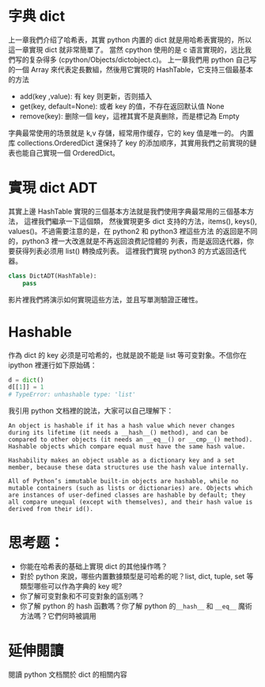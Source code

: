 # 字典 dict

上一章我們介绍了哈希表，其實 python 内置的 dict 就是用哈希表實現的，所以這一章實現 dict 就非常簡單了。
當然 cpython 使用的是 c 语言實現的，远比我們写的复杂得多 (cpython/Objects/dictobject.c)。
上一章我們用 python 自己写的一個 Array 來代表定長數組，然後用它實現的 HashTable，它支持三個最基本的方法

- add(key ,value): 有 key 则更新，否则插入
- get(key, default=None): 或者 key 的值，不存在返回默认值 None
- remove(key): 删除一個 key，這裡其實不是真删除，而是標记為 Empty

字典最常使用的场景就是 k,v 存儲，經常用作缓存，它的 key 值是唯一的。
内置库 collections.OrderedDict 還保持了 key 的添加顺序，其實用我們之前實現的鏈表也能自己實現一個 OrderedDict。

# 實現 dict ADT

其實上邊 HashTable 實現的三個基本方法就是我們使用字典最常用的三個基本方法， 這裡我們繼承一下這個類，
然後實現更多 dict 支持的方法，items(), keys(), values()。不過需要注意的是，在 python2 和 python3 裡這些方法
的返回是不同的，python3 裡一大改進就是不再返回浪费記憶體的 列表，而是返回迭代器，你要获得列表必须用 list() 轉換成列表。 這裡我們實現 python3 的方式返回迭代器。


```py
class DictADT(HashTable):
    pass
```

影片裡我們將演示如何實現這些方法，並且写單測驗證正確性。

# Hashable
作為 dict 的 key 必须是可哈希的，也就是說不能是 list 等可变對象。不信你在 ipython 裡運行如下原始碼：

```py
d = dict()
d[[1]] = 1
# TypeError: unhashable type: 'list'
```

我引用 python 文档裡的說法，大家可以自己理解下：

```
An object is hashable if it has a hash value which never changes during its lifetime (it needs a __hash__() method), and can be compared to other objects (it needs an __eq__() or __cmp__() method). Hashable objects which compare equal must have the same hash value.

Hashability makes an object usable as a dictionary key and a set member, because these data structures use the hash value internally.

All of Python’s immutable built-in objects are hashable, while no mutable containers (such as lists or dictionaries) are. Objects which are instances of user-defined classes are hashable by default; they all compare unequal (except with themselves), and their hash value is derived from their id().
```


# 思考题：
- 你能在哈希表的基础上實現 dict 的其他操作嗎？
- 對於 python 來說，哪些内置數據類型是可哈希的呢？list, dict, tuple, set 等類型哪些可以作為字典的 key 呢?
- 你了解可变對象和不可变對象的區别嗎？
- 你了解 python 的 hash 函數嗎？你了解 python 的`__hash__`  和 `__eq__` 魔術方法嗎？它們何時被調用

# 延伸閱讀
閱讀 python 文档關於 dict 的相關内容
